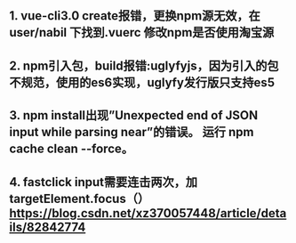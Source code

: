 ## 1. vue-cli3.0 create报错，更换npm源无效，在user/nabil 下找到.vuerc 修改npm是否使用淘宝源

## 2. npm引入包，build报错:uglyfyjs，因为引入的包不规范，使用的es6实现，uglyfy发行版只支持es5

## 3. npm install出现”Unexpected end of JSON input while parsing near”的错误。 运行 npm cache clean --force。

## 4. fastclick input需要连击两次，加targetElement.focus（）https://blog.csdn.net/xz370057448/article/details/82842774
